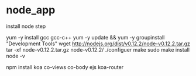 # node_app 
install node step

yum -y install gcc gcc-c++
yum -y update && yum -y groupinstall "Development Tools" 
wget http://nodejs.org/dist/v0.12.2/node-v0.12.2.tar.gz 
tar -xf node-v0.12.2.tar.gz node-v0.12.2/ 
./configuer 
make 
sudo make install 
node -v

npm install koa co-views co-body ejs koa-router

